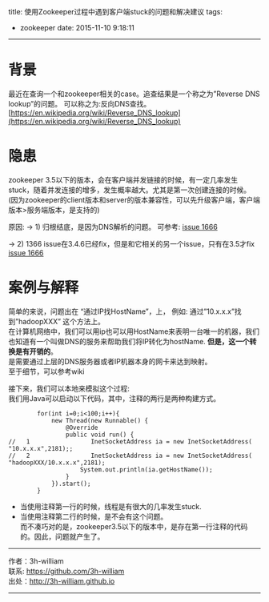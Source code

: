title: 使用Zookeeper过程中遇到客户端stuck的问题和解决建议
tags: 
- zookeeper
date: 2015-11-10 9:18:11
---
# 背景
最近在查询一个和zookeeper相关的case。追查结果是一个称之为”Reverse DNS lookup”的问题。
可以称之为:反向DNS查找。 [https://en.wikipedia.org/wiki/Reverse_DNS_lookup](https://en.wikipedia.org/wiki/Reverse_DNS_lookup)

# 隐患 
zookeeper 3.5以下的版本，会在客户端并发链接的时候，有一定几率发生stuck，随着并发连接的增多，发生概率越大。尤其是第一次创建连接的时候。  
(因为zookeeper的client版本和server的版本兼容性，可以先升级客户端，客户端版本>服务端版本，是支持的)

原因: 
-> 1)   归根结底，是因为DNS解析的问题。 可参考:
[issue 1666](https://issues.apache.org/jira/browse/ZOOKEEPER-1666)   

-> 2)   1366 issue在3.4.6已经fix，但是和它相关的另一个issue，只有在3.5才fix 
[issue 1666](https://issues.apache.org/jira/browse/ZOOKEEPER-1891)  


# 案例与解释  

简单的来说，问题出在 “通过IP找HostName”，上， 例如: 通过”10.x.x.x”找到”hadoopXXX” 这个方法上。  
在计算机网络中，我们可以用ip也可以用HostName来表明一台唯一的机器，我们也知道有一个叫做DNS的服务来帮助我们将IP转化为hostName. **但是，这一个转换是有开销的**。  
是需要通过上层的DNS服务器或者IP机器本身的网卡来达到映射。  
至于细节，可以参考wiki  

接下来，我们可以本地来模拟这个过程:  
我们用Java可以启动以下代码，其中，注释的两行是两种构建方式。  


```
        for(int i=0;i<100;i++){
            new Thread(new Runnable() {
                @Override
                public void run() {
//   1                 InetSocketAddress ia = new InetSocketAddress( "10.x.x.x",2181);;
//   2                 InetSocketAddress ia = new InetSocketAddress( "hadoopXXX/10.x.x.x",2181);
                    System.out.println(ia.getHostName());
                }
            }).start();
        }

```

- 当使用注释第一行的时候，线程是有很大的几率发生stuck.  
- 当使用注释第二行的时候，是不会有这个问题。  
而不凑巧对的是，zookeeper3.5以下的版本中，是存在第一行注释的代码的。因此，问题就产生了。  


---

作者：3h-william  
联系: https://github.com/3h-william  
出处：http://3h-william.github.io  

---
 